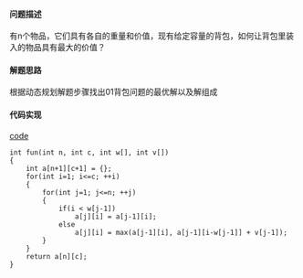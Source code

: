 #### 问题描述
有n个物品，它们具有各自的重量和价值，现有给定容量的背包，如何让背包里装入的物品具有最大的价值？

#### 解题思路
根据动态规划解题步骤找出01背包问题的最优解以及解组成

#### 代码实现

[code](/DynamicPrograming/01bag.cpp)

```
int fun(int n, int c, int w[], int v[])
{
	int a[n+1][c+1] = {};
	for(int i=1; i<=c; ++i)
	{
		for(int j=1; j<=n; ++j)
		{
			if(i < w[j-1])
				a[j][i] = a[j-1][i];
			else
				a[j][i] = max(a[j-1][i], a[j-1][i-w[j-1]] + v[j-1]);
		}
	}
	return a[n][c];
}
```